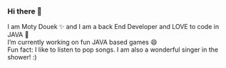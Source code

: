 ### Hi there 👋

<!--
**MotyDouek/MotyDouek** is a ✨ _special_ ✨ repository because its `README.md` (this file) appears on your GitHub profile.

Here are some ideas to get you started:

- 🔭 I’m currently working on ...
- 🌱 I’m currently learning ...
- 👯 I’m looking to collaborate on ...
- 🤔 I’m looking for help with ...
- 💬 Ask me about ...
- 📫 How to reach me: ...
- 😄 Pronouns: ...
- ⚡ Fun fact: ...
-->

I am Moty Douek ✨ and I am a back End Developer and LOVE to code in JAVA 🔭
<br>
I’m currently working on fun JAVA based games 😄
<br>
Fun fact: I like to listen to pop songs. I am also a wonderful singer in the shower! :)

